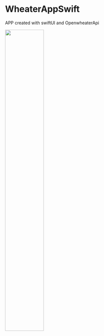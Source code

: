 # WheaterAppSwift

APP created with swiftUI and OpenwheaterApi 


<img src="https://user-images.githubusercontent.com/48321702/151055172-c86c3e17-d3a8-4290-9890-92f925b3ab7c.png" width="50%"></img> 


